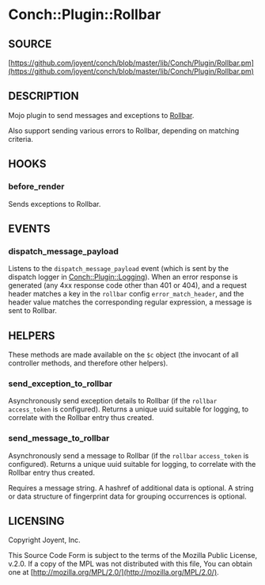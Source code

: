 # Conch::Plugin::Rollbar

## SOURCE

[https://github.com/joyent/conch/blob/master/lib/Conch/Plugin/Rollbar.pm](https://github.com/joyent/conch/blob/master/lib/Conch/Plugin/Rollbar.pm)

## DESCRIPTION

Mojo plugin to send messages and exceptions to [Rollbar](https://rollbar.com).

Also support sending various errors to Rollbar, depending on matching criteria.

## HOOKS

### before\_render

Sends exceptions to Rollbar.

## EVENTS

### dispatch\_message\_payload

Listens to the `dispatch_message_payload` event (which is sent by the dispatch logger in
[Conch::Plugin::Logging](../modules/Conch%3A%3APlugin%3A%3ALogging)). When an error response is generated (any 4xx response code other
than 401 or 404), and a request header matches a key in the `rollbar` config
`error_match_header`, and the header value matches the corresponding regular expression, a
message is sent to Rollbar.

## HELPERS

These methods are made available on the `$c` object (the invocant of all controller methods,
and therefore other helpers).

### send\_exception\_to\_rollbar

Asynchronously send exception details to Rollbar (if the `rollbar` `access_token` is
configured). Returns a unique uuid suitable for logging, to correlate with the Rollbar entry
thus created.

### send\_message\_to\_rollbar

Asynchronously send a message to Rollbar (if the `rollbar` `access_token` is configured).
Returns a unique uuid suitable for logging, to correlate with the Rollbar entry thus created.

Requires a message string.
A hashref of additional data is optional.
A string or data structure of fingerprint data for grouping occurrences is optional.

## LICENSING

Copyright Joyent, Inc.

This Source Code Form is subject to the terms of the Mozilla Public License,
v.2.0. If a copy of the MPL was not distributed with this file, You can obtain
one at [http://mozilla.org/MPL/2.0/](http://mozilla.org/MPL/2.0/).

